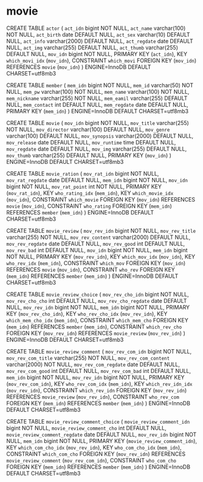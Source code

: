 # movie

CREATE TABLE `actor` (
  `act_idn` bigint NOT NULL,
  `act_name` varchar(100) NOT NULL,
  `act_birth` date DEFAULT NULL,
  `act_sex` varchar(10) DEFAULT NULL,
  `act_info` varchar(2000) DEFAULT NULL,
  `act_regdate` date DEFAULT NULL,
  `act_img` varchar(255) DEFAULT NULL,
  `act_thumb` varchar(255) DEFAULT NULL,
  `mov_idn` bigint NOT NULL,
  PRIMARY KEY (`act_idn`),
  KEY `which_movi_idx` (`mov_idn`),
  CONSTRAINT `which_movi` FOREIGN KEY (`mov_idn`) REFERENCES `movie` (`mov_idn`)
) ENGINE=InnoDB DEFAULT CHARSET=utf8mb3

CREATE TABLE `member` (
  `mem_idn` bigint NOT NULL,
  `mem_id` varchar(50) NOT NULL,
  `mem_pw` varchar(100) NOT NULL,
  `mem_name` varchar(100) NOT NULL,
  `mem_nickname` varchar(255) NOT NULL,
  `mem_eamil` varchar(255) DEFAULT NULL,
  `mem_contact` int DEFAULT NULL,
  `mem_regdate` date DEFAULT NULL,
  PRIMARY KEY (`mem_idn`)
) ENGINE=InnoDB DEFAULT CHARSET=utf8mb3

CREATE TABLE `movie` (
  `mov_idn` bigint NOT NULL,
  `mov_title` varchar(255) NOT NULL,
  `mov_director` varchar(100) DEFAULT NULL,
  `mov_genre` varchar(100) DEFAULT NULL,
  `mov_synopsis` varchar(2000) DEFAULT NULL,
  `mov_release` date DEFAULT NULL,
  `mov_runtime` time DEFAULT NULL,
  `mov_regdate` date DEFAULT NULL,
  `mov_img` varchar(255) DEFAULT NULL,
  `mov_thumb` varchar(255) DEFAULT NULL,
  PRIMARY KEY (`mov_idn`)
) ENGINE=InnoDB DEFAULT CHARSET=utf8mb3

CREATE TABLE `movie_ration` (
  `mov_rat_idn` bigint NOT NULL,
  `mov_rat_regdate` date DEFAULT NULL,
  `mem_idn` bigint NOT NULL,
  `mov_idn` bigint NOT NULL,
  `mov_rat_point` int NOT NULL,
  PRIMARY KEY (`mov_rat_idn`),
  KEY `who_rating_idx` (`mem_idn`),
  KEY `which_movie_idx` (`mov_idn`),
  CONSTRAINT `which_movie` FOREIGN KEY (`mov_idn`) REFERENCES `movie` (`mov_idn`),
  CONSTRAINT `who_rating` FOREIGN KEY (`mem_idn`) REFERENCES `member` (`mem_idn`)
) ENGINE=InnoDB DEFAULT CHARSET=utf8mb3

CREATE TABLE `movie_review` (
  `mov_rev_idn` bigint NOT NULL,
  `mov_rev_title` varchar(255) NOT NULL,
  `mov_rev_content` varchar(2000) DEFAULT NULL,
  `mov_rev_regdate` date DEFAULT NULL,
  `mov_rev_good` int DEFAULT NULL,
  `mov_rev_bad` int DEFAULT NULL,
  `mov_idn` bigint NOT NULL,
  `mem_idn` bigint NOT NULL,
  PRIMARY KEY (`mov_rev_idn`),
  KEY `which_mov_idx` (`mov_idn`),
  KEY `who_rev_idx` (`mem_idn`),
  CONSTRAINT `which_mov` FOREIGN KEY (`mov_idn`) REFERENCES `movie` (`mov_idn`),
  CONSTRAINT `who_rev` FOREIGN KEY (`mem_idn`) REFERENCES `member` (`mem_idn`)
) ENGINE=InnoDB DEFAULT CHARSET=utf8mb3

CREATE TABLE `movie_review_choice` (
  `mov_rev_cho_idn` bigint NOT NULL,
  `mov_rev_cho_cho` int DEFAULT NULL,
  `mov_rev_cho_regdate` date DEFAULT NULL,
  `mov_rev_idn` bigint NOT NULL,
  `mem_idn` bigint NOT NULL,
  PRIMARY KEY (`mov_rev_cho_idn`),
  KEY `who_rev_cho_idx` (`mov_rev_idn`),
  KEY `which_mem_cho_idx` (`mem_idn`),
  CONSTRAINT `which_mem_cho` FOREIGN KEY (`mem_idn`) REFERENCES `member` (`mem_idn`),
  CONSTRAINT `which_rev_cho` FOREIGN KEY (`mov_rev_idn`) REFERENCES `movie_review` (`mov_rev_idn`)
) ENGINE=InnoDB DEFAULT CHARSET=utf8mb3

CREATE TABLE `movie_review_comment` (
  `mov_rev_com_idn` bigint NOT NULL,
  `mov_rev_com_title` varchar(255) NOT NULL,
  `mov_rev_com_content` varchar(2000) NOT NULL,
  `mov_rev_com_regdate` date DEFAULT NULL,
  `mov_rev_com_good` int DEFAULT NULL,
  `mov_rev_com_bad` int DEFAULT NULL,
  `mem_idn` bigint NOT NULL,
  `mov_rev_idn` bigint NOT NULL,
  PRIMARY KEY (`mov_rev_com_idn`),
  KEY `who_rev_com_idx` (`mem_idn`),
  KEY `which_rev_idn_idx` (`mov_rev_idn`),
  CONSTRAINT `which_rev_idn` FOREIGN KEY (`mov_rev_idn`) REFERENCES `movie_review` (`mov_rev_idn`),
  CONSTRAINT `who_rev_com` FOREIGN KEY (`mem_idn`) REFERENCES `member` (`mem_idn`)
) ENGINE=InnoDB DEFAULT CHARSET=utf8mb3

CREATE TABLE `movie_review_comment_choice` (
  `movie_review_comment_idn` bigint NOT NULL,
  `movie_review_comment_cho` int DEFAULT NULL,
  `movie_review_comment_regdate` date DEFAULT NULL,
  `mov_rev_idn` bigint NOT NULL,
  `mem_idn` bigint NOT NULL,
  PRIMARY KEY (`movie_review_comment_idn`),
  KEY `which_com_cho_idx` (`mov_rev_idn`),
  KEY `who_com_cho_idx` (`mem_idn`),
  CONSTRAINT `which_com_cho` FOREIGN KEY (`mov_rev_idn`) REFERENCES `movie_review_comment` (`mov_rev_com_idn`),
  CONSTRAINT `who_com_cho` FOREIGN KEY (`mem_idn`) REFERENCES `member` (`mem_idn`)
) ENGINE=InnoDB DEFAULT CHARSET=utf8mb3
